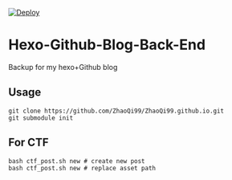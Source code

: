 [![Deploy](https://github.com/ZhaoQi99/ZhaoQi99.github.io/actions/workflows/deploy.yml/badge.svg?branch=Backup)](https://github.com/ZhaoQi99/ZhaoQi99.github.io/actions/workflows/deploy.yml)
# Hexo-Github-Blog-Back-End
Backup for my hexo+Github blog 

## Usage

```shell
git clone https://github.com/ZhaoQi99/ZhaoQi99.github.io.git
git submodule init
```
## For CTF
```shell
bash ctf_post.sh new # create new post
bash ctf_post.sh new # replace asset path
```
